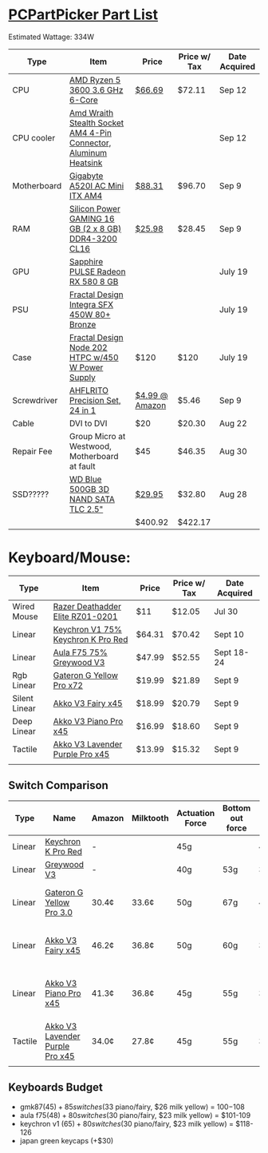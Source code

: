  # [PCPartPicker Part List](https://pcpartpicker.com/list/9HWVJy)
Estimated Wattage: 334W

| Type        | Item                                                                                                                                                                                     | Price                                                                                                       | Price w/ Tax | Date Acquired |
| ----------- | ---------------------------------------------------------------------------------------------------------------------------------------------------------------------------------------- | ----------------------------------------------------------------------------------------------------------- | ------------ | ------------- |
| CPU         | [AMD Ryzen 5 3600 3.6 GHz 6-Core](https://pcpartpicker.com/product/9nm323/amd-ryzen-5-3600-36-thz-6-core-processor-100-100000031box)                                                     | [$66.69](https://www.ebay.com/itm/395619960557)                                                             | $72.11       | Sep 12        |
| CPU cooler  | [Amd Wraith Stealth Socket AM4 4-Pin Connector, Aluminum Heatsink](https://pcpartpicker.com/product/ht2bt6/placeholder-)                                                                 |                                                                                                             |              | Sep 12        |
| Motherboard | [Gigabyte A520I AC Mini ITX AM4](https://pcpartpicker.com/product/s6tKHx/gigabyte-a520i-ac-mini-itx-am4-motherboard-a520i-ac)                                                            | [$88.31](https://www.amazon.com/gp/product/B08F7BHDLY/ref=ppx_od_dt_b_asin_title_s00?ie=UTF8&psc=1)         | $96.70       | Sep 9         |
| RAM         | [Silicon Power GAMING 16 GB (2 x 8 GB) DDR4-3200 CL16](https://pcpartpicker.com/product/P4FKHx/silicon-power-sp016gxlzu320bdaj5-16-gb-2-x-8-gb-ddr4-3200-cl16-memory-sp016gxlzu320bdaj5) | [$25.98](https://www.ebay.com/itm/256625508026)                                                             | $28.45       | Sep 9         |
| GPU         | [Sapphire PULSE Radeon RX 580 8 GB](https://pcpartpicker.com/product/y2DzK8/sapphire-radeon-rx-580-8gb-pulse-video-card-11265-05)                                                        |                                                                                                             |              | July 19       |
| PSU         | [Fractal Design Integra SFX 450W 80+ Bronze](https://pcpartpicker.com/product/sFfmP6/fractal-design-power-supply-fdpsuin3b450w)                                                          |                                                                                                             |              | July 19       |
| Case        | [Fractal Design Node 202 HTPC w/450 W Power Supply](https://pcpartpicker.com/product/XbKhP6/fractal-design-case-fdmcanode202aaus)                                                        | $120                                                                                                        | $120         | July 19       |
| Screwdriver | [AHFLRITO Precision Set, 24 in 1](https://www.amazon.com/gp/product/B0CRDP4ZGR/ref=ppx_od_dt_b_asin_title_s00?ie=UTF8&psc=1)                                                             | [$4.99 @ Amazon](https://www.amazon.com/gp/product/B0CRDP4ZGR/ref=ppx_od_dt_b_asin_title_s00?ie=UTF8&psc=1) | $5.46        | Sep 9         |
| Cable       | DVI to DVI                                                                                                                                                                               | $20                                                                                                         | $20.30       | Aug 22        |
| Repair Fee  | Group Micro at Westwood, Motherboard at fault                                                                                                                                            | $45                                                                                                         | $46.35       | Aug 30        |
| SSD?????    | [WD Blue 500GB 3D NAND SATA TLC 2.5"](https://pcpartpicker.com/product/LRkj4D/western-digital-blue-500gb-25-solid-state-drive-wds500g2b0a)                                               | [$29.95](https://www.ebay.com/itm/335533735046)                                                             | $32.80       | Aug 28        |
|             |                                                                                                                                                                                          | $400.92                                                                                                     | $422.17      |               |
# Keyboard/Mouse:

| Type          | Item                                                                                                                             | Price  | Price w/ Tax | Date Acquired |
| ------------- | -------------------------------------------------------------------------------------------------------------------------------- | ------ | ------------ | ------------- |
| Wired Mouse   | [Razer Deathadder Elite RZ01-0201](https://www.ebay.com/itm/305685843033)                                                        | $11    | $12.05       | Jul 30        |
| Linear        | [Keychron V1 75% Keychron K Pro Red](https://www.amazon.com/dp/B09NLW62PN?ref=ppx_yo2ov_dt_b_fed_asin_title)                     | $64.31 | $70.42       | Sept 10       |
| Linear        | [Aula F75 75% Greywood V3](https://www.amazon.com/gp/product/B0CNVMCQ7Q/ref=ppx_yo_dt_b_asin_title_o02_s00?ie=UTF8&psc=1)        | $47.99 | $52.55       | Sept 18-24    |
| Rgb Linear    | [Gateron G Yellow Pro x72](https://www.amazon.com/gp/product/B0C7TL9W4X/ref=ppx_yo_dt_b_asin_title_o02_s00?ie=UTF8&psc=1)        | $19.99 | $21.89       | Sept 9        |
| Silent Linear | [Akko V3 Fairy x45](https://www.amazon.com/gp/product/B0CJY6RV2V/ref=ppx_yo_dt_b_asin_title_o02_s00?ie=UTF8&psc=1)               | $18.99 | $20.79       | Sept 9        |
| Deep Linear   | [Akko V3 Piano Pro x45](https://www.amazon.com/gp/product/B0CG5HQGK6/ref=ppx_yo_dt_b_asin_title_o02_s00?ie=UTF8&psc=1)           | $16.99 | $18.60       | Sept 9        |
| Tactile       | [Akko V3 Lavender Purple Pro x45](https://www.amazon.com/gp/product/B0CBTLK5Z5/ref=ppx_yo_dt_b_asin_title_o02_s00?ie=UTF8&psc=1) | $13.99 | $15.32       | Sept 9        |
|               |                                                                                                                                  |        |              |               |

## Switch Comparison
| Type    | Name                                                                                           | Amazon | Milktooth | Actuation Force | Bottom out force | Total Travel | Descriptors                                               |
| ------- | ---------------------------------------------------------------------------------------------- | ------ | --------- | --------------- | ---------------- | ------------ | --------------------------------------------------------- |
| Linear  | [Keychron K Pro Red](https://www.keychron.com/products/keychron-k-pro-switch)                  | -      |           | 45g             |                  | 4mm          | Quiet, Office/gaming                                      |
| Linear  | [Greywood V3](https://epomaker.com/products/leobog-graywood-v3-switch-set)                     | -      |           | 40g             | 53g              | 3.6mm        |                                                           |
| Linear  | [Gateron G Yellow Pro 3.0](https://milktooth.com/products/switches/g-pro-3-yellow)             | 30.4¢  | 33.6¢     | 50g             | 67g              | 4mm          | high-pitched, **creamy**, resonant, polished              |
| Linear  | [Akko V3 Fairy x45](https://milktooth.com/products/switches/fairy)                             | 46.2¢  | 36.8¢     | 50g             | 60g              | 3.3mm        | **muted**, polished, mild, neutral, subtle                |
| Linear  | [Akko V3 Piano Pro x45](https://milktooth.com/products/switches/piano-pro)                     | 41.3¢  | 36.8¢     | 45g             | 55g              | 3.5mm        | **clacky**, creamy, **resonant**, silky, bouncy, polished |
| Tactile | [Akko V3 Lavender Purple Pro x45](https://milktooth.com/products/switches/lavender-purple-pro) | 34.0¢  | 27.8¢     | 45g             | 55g              | 3.8mm        | accented, **snappy**, bouncy, polished                    |
|         |                                                                                                |        |           |                 |                  |              |                                                           |
## Keyboards Budget
- gmk87($45) + 85 switches ($33 piano/fairy, $26 milk yellow) = $100-$108
- aula f75($48) + 80 switches ($30 piano/fairy, $23 milk yellow) = $101-109
- keychron v1 ($65) + 80 switches ($30 piano/fairy, $23 milk yellow) = $118-126
- japan green keycaps (+$30)                         
